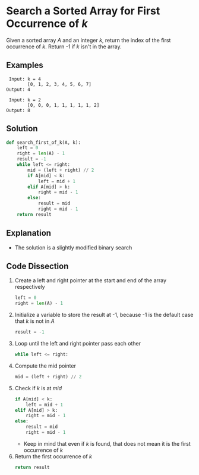 # Search a Sorted Array for First Occurrence of _k_
Given a sorted array _A_ and an integer _k_, return the index of the first occurrence of _k_. Return -1 if _k_ isn't in the array.

## Examples
```
 Input: k = 4
        [0, 1, 2, 3, 4, 5, 6, 7]
Output: 4

 Input: k = 2
        [0, 0, 0, 1, 1, 1, 1, 1, 2]
Output: 8
```

## Solution
```python
def search_first_of_k(A, k):
    left = 0
    right = len(A) - 1
    result = -1
    while left <= right:
        mid = (left + right) // 2
        if A[mid] < k:
            left = mid + 1
        elif A[mid] > k:
            right = mid - 1
        else:
            result = mid
            right = mid - 1
    return result
```

## Explanation
* The solution is a slightly modified binary search

## Code Dissection
1. Create a left and right pointer at the start and end of the array respectively
    ```python
    left = 0
    right = len(A) - 1
    ```
2. Initialize a variable to store the result at -1, because -1 is the default case that _k_ is not in _A_
    ```python
    result = -1
    ```
3. Loop until the left and right pointer pass each other
    ```python
    while left <= right:
    ```
4. Compute the mid pointer
    ```python
    mid = (left + right) // 2
    ```
5. Check if _k_ is at _mid_
    ```python
    if A[mid] < k:
        left = mid + 1
    elif A[mid] > k:
        right = mid - 1
    else:
        result = mid
        right = mid - 1
    ```
    * Keep in mind that even if _k_ is found, that does not mean it is the first occurrence of _k_
6. Return the first occurrence of _k_
    ```python
    return result
    ```